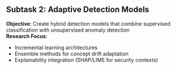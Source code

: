 ## Subtask 2: Adaptive Detection Models
**Objective**: Create hybrid detection models that combine supervised classification with unsupervised anomaly detection  
**Research Focus**:
- Incremental learning architectures
- Ensemble methods for concept drift adaptation
- Explainability integration (SHAP/LIME for security contexts)
